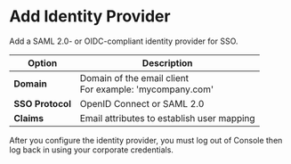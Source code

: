 # Add Identity Provider

Add a SAML 2.0- or OIDC-compliant identity provider for SSO.

| **Option** | **Description** |
|--|--|
| **Domain** | Domain of the email client<br>For example: 'mycompany.com' |
| **SSO Protocol** | OpenID Connect or SAML 2.0 |
| **Claims** | Email attributes to establish user mapping |
 
After you configure the identity provider, you must log out of Console then log back in using your corporate credentials.
